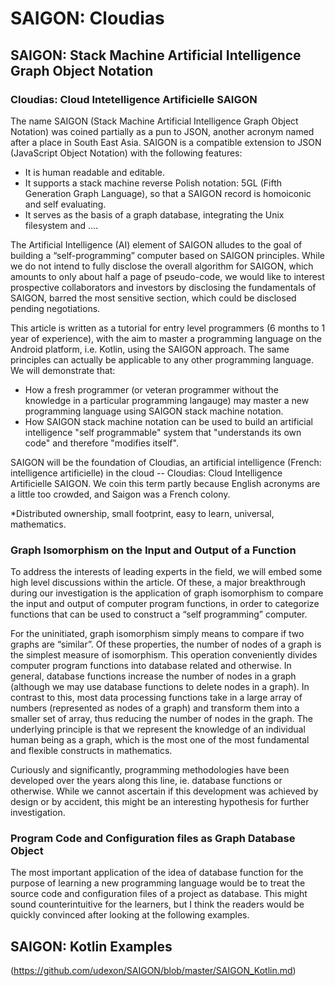 # SAIGON: Cloudias
## SAIGON: Stack Machine Artificial Intelligence Graph Object Notation
### Cloudias: Cloud Intetelligence Artificielle SAIGON

The name SAIGON (Stack Machine Artificial Intelligence Graph Object Notation) was coined partially as a pun to JSON, another acronym named after a place in South East Asia. SAIGON is a compatible extension to JSON (JavaScript Object Notation) with the following features:

- It is human readable and editable.
- It supports a stack machine reverse Polish notation: 5GL (Fifth Generation Graph Language), so that a SAIGON record is homoiconic and self evaluating.
- It serves as the basis of a graph database, integrating the Unix filesystem and ….

The Artificial Intelligence (AI) element of SAIGON alludes to the goal of building a “self-programming” computer based on SAIGON principles. While we do not intend to fully disclose the overall algorithm for SAIGON, which amounts to only about half a page of pseudo-code, we would like to interest prospective collaborators and investors by disclosing the fundamentals of SAIGON, barred the most sensitive section, which could be disclosed pending negotiations.

This article is written as a tutorial for entry level programmers (6 months to 1 year of experience), with the aim to master a programming language on the Android platform, i.e. Kotlin, using the SAIGON approach. The same principles can actually be applicable to any other programming language. We will demonstrate that:

- How a fresh programmer (or veteran programmer without the knowledge in a particular programming langauge) may master a new programming language using SAIGON stack machine notation.
- How SAIGON stack machine notation can be used to build an artificial intelligence "self programmable" system that "understands its own code" and therefore "modifies itself".

SAIGON will be the foundation of Cloudias, an artificial intelligence (French: intelligence artificielle) in the cloud -- Cloudias: Cloud Intelligence Artificielle SAIGON. We coin this term partly because English acronyms are a little too crowded, and Saigon was a French colony. 

*Distributed ownership, small footprint, easy to learn, universal, mathematics.


### Graph Isomorphism on the Input and Output of a Function

To address the interests of leading experts in the field, we will embed some high level discussions within the article. Of these, a major breakthrough during our investigation is the application of graph isomorphism to compare the input and output of computer program functions, in order to categorize functions that can be used to construct a “self programming” computer.

For the uninitiated, graph isomorphism simply means to compare if two graphs are “similar”. Of these properties, the number of nodes of a graph is the simplest measure of isomorphism. This operation conveniently divides computer program functions into database related and otherwise. In general, database functions increase the number of nodes in a graph (although we may use database functions to delete nodes in a graph). In contrast to this, most data processing functions take in a large array of numbers (represented as nodes of a graph) and transform them into a smaller set of array, thus reducing the number of nodes in the graph. The underlying principle is that we represent the knowledge of an individual human being as a graph, which is the most one of the most fundamental and flexible constructs in mathematics.

Curiously and significantly, programming methodologies have been developed over the years along this line, ie. database functions or otherwise. While we cannot ascertain if this development was achieved by design or by accident, this might be an interesting hypothesis for further investigation.


### Program Code and Configuration files as Graph Database Object

The most important application of the idea of database function for the purpose of learning a new programming language would be to treat the source code and configuration files of a project as database. This might sound counterintuitive for the learners, but I think the readers would be quickly convinced after looking at the following examples.


## SAIGON: Kotlin Examples

(https://github.com/udexon/SAIGON/blob/master/SAIGON_Kotlin.md)
